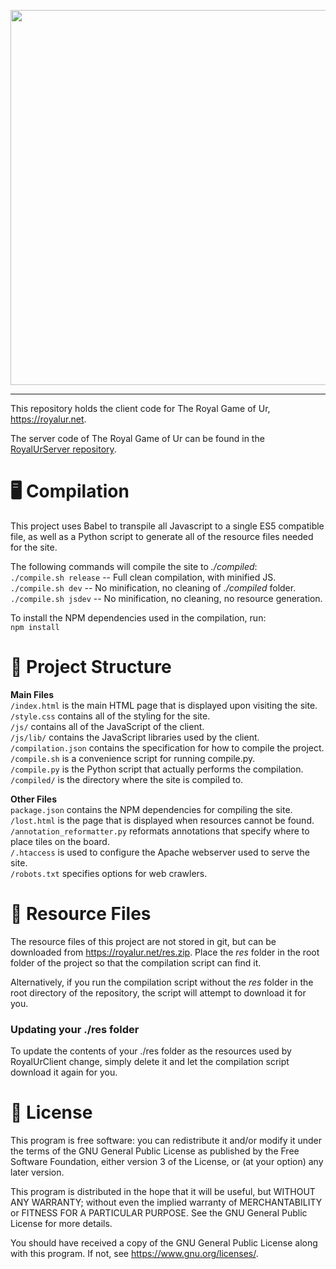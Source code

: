 <p align="center"><a href="https://royalur.net">
  <img src="https://github.com/Sothatsit/RoyalUrClient/blob/master/logo.png?raw=true" width="600">
</a></p><hr/>

This repository holds the client code for The Royal Game of Ur, https://royalur.net.

The server code of The Royal Game of Ur can be found in the
[RoyalUrServer repository](https://github.com/Sothatsit/RoyalUrServer).


# 🖥️ Compilation
This project uses Babel to transpile all Javascript to a single ES5 compatible file,
as well as a Python script to generate all of the resource files needed for the site.

The following commands will compile the site to _./compiled_: \
`./compile.sh release` -- Full clean compilation, with minified JS. \
`./compile.sh dev` -- No minification, no cleaning of _./compiled_ folder. \
`./compile.sh jsdev` -- No minification, no cleaning, no resource generation.

To install the NPM dependencies used in the compilation, run: \
`npm install`


# 📂 Project Structure
**Main Files** \
`/index.html` is the main HTML page that is displayed upon visiting the site. \
`/style.css` contains all of the styling for the site. \
`/js/` contains all of the JavaScript of the client. \
`/js/lib/` contains the JavaScript libraries used by the client. \
`/compilation.json` contains the specification for how to compile the project. \
`/compile.sh` is a convenience script for running compile.py. \
`/compile.py` is the Python script that actually performs the compilation. \
`/compiled/` is the directory where the site is compiled to.

**Other Files** \
`package.json` contains the NPM dependencies for compiling the site. \
`/lost.html` is the page that is displayed when resources cannot be found. \
`/annotation_reformatter.py` reformats annotations that specify where to place tiles on the board. \
`/.htaccess` is used to configure the Apache webserver used to serve the site. \
`/robots.txt` specifies options for web crawlers.


# 💾 Resource Files
The resource files of this project are not stored in git, but can be downloaded
from https://royalur.net/res.zip. Place the _res_ folder in the root folder of the
project so that the compilation script can find it.

Alternatively, if you run the compilation script without the _res_ folder in the root
directory of the repository, the script will attempt to download it for you.

### Updating your ./res folder
To update the contents of your ./res folder as the resources used by RoyalUrClient
change, simply delete it and let the compilation script download it again for you.

# 📝 License
This program is free software: you can redistribute it and/or modify
it under the terms of the GNU General Public License as published by
the Free Software Foundation, either version 3 of the License, or
(at your option) any later version.

This program is distributed in the hope that it will be useful,
but WITHOUT ANY WARRANTY; without even the implied warranty of
MERCHANTABILITY or FITNESS FOR A PARTICULAR PURPOSE.  See the
GNU General Public License for more details.

You should have received a copy of the GNU General Public License
along with this program.  If not, see <https://www.gnu.org/licenses/>.
